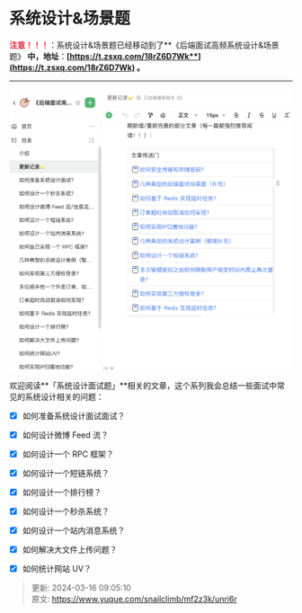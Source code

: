 # 系统设计&场景题

**<font style="color:#DF2A3F;">注意！！！</font>**：系统设计&场景题已经移动到了**《后端面试高频系统设计&场景题》 **中，地址**：**[**https://t.zsxq.com/18rZ6D7Wk**](https://t.zsxq.com/18rZ6D7Wk)** 。**

****

![1710551091966-320a8549-bdd5-4b99-8ba7-0529ff10963c.png](./images/1710551091966-320a8549-bdd5-4b99-8ba7-0529ff10963c-339569.png)



欢迎阅读**「系统设计面试题」**相关的文章，这个系列我会总结一些面试中常见的系统设计相关的问题：



- [x] 如何准备系统设计面试面试？
- [x] 如何设计微博 Feed 流？
- [x] 如何设计一个 RPC 框架？
- [x] 如何设计一个短链系统？
- [x] 如何设计一个排行榜？
- [x] 如何设计一个秒杀系统？
- [x] 如何设计一个站内消息系统？
- [x] 如何解决大文件上传问题？
- [x] 如何统计网站 UV？







> 更新: 2024-03-16 09:05:10  
> 原文: <https://www.yuque.com/snailclimb/mf2z3k/unri6r>